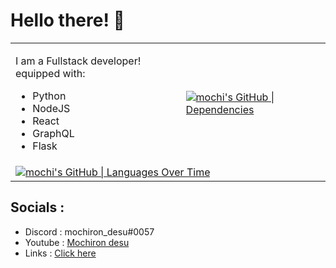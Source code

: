 
<body>
    <h1>Hello there! 👋</h1>
    <table>
        <tr>
            <td>
                <p>I am a Fullstack developer! equipped with:</p>
                <ul>
                    <li>Python</li>
                    <li>NodeJS</li>
                    <li>React</li>
                    <li>GraphQL</li>
                    <li>Flask</li>
                </ul>
            </td>
            <td>
                <a href="https://quira.sh?utm_source=widgets&utm_campaign=mochi">
                    <img src="https://stats.quira.sh/mochi/dependencies?theme=dark" alt="mochi's GitHub | Dependencies">
                </a>
            </td>
        </tr>
        <tr>
            <td colspan="2">
                <a href="https://quira.sh?utm_source=widgets&utm_campaign=mochi">
                    <img src="https://stats.quira.sh/mochi/languages-over-time?theme=dark" alt="mochi's GitHub | Languages Over Time">
                </a>
            </td>
        </tr>
    </table>
</body>




## Socials :
- Discord : mochiron_desu#0057
- Youtube : [Mochiron desu](https://www.youtube.com/c/MochironDesu)
- Links : [Click here](https://linktr.ee/mochiron_desu)
